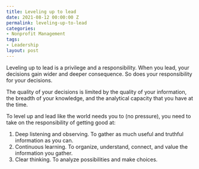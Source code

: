 ```yaml
---
title: Leveling up to lead
date: 2021-08-12 00:00:00 Z
permalink: leveling-up-to-lead
categories:
- Nonprofit Management
tags:
- Leadership
layout: post
---
```


Leveling up to lead is a privilege and a responsibility. When you lead, your decisions gain wider and deeper consequence. So does your responsibility for your decisions. 

The quality of your decisions is limited by the quality of your information, the breadth of your knowledge, and the analytical capacity that you have at the time. 

To level up and lead like the world needs you to (no pressure), you need to take on the responsibility of getting good at: 

1. Deep listening and observing. To gather as much useful and truthful information as you can. 
2. Continuous learning. To organize, understand, connect, and value the information you gather.   
3. Clear thinking. To analyze possibilities and make choices.  
